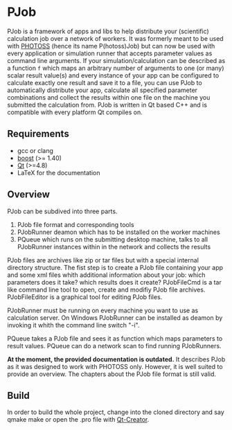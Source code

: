 PJob
====

PJob is a framework of apps and libs to help distribute your (scientific) calculation job over
a network of workers.
It was formerly meant to be used with [PHOTOSS](http://photoss.de) (hence its name P(hotoss)Job)
but can now be used with every application or simulation runner that accepts parameter values
as command line arguments.
If your simulation/calculation can be described as a function `f` which maps an arbitrary number of arguments
to one (or many) scalar result value(s) and every instance of your app can be configured to calculate 
exactly one result and save it to a file,
you can use PJob to automatically distribute your app, calculate all specified parameter combinations
and collect the results within one file on the machine you submitted the calculation from.
PJob is written in Qt based C++ and is compatible with every platform Qt compiles on.

Requirements
------------
* gcc or clang
* [boost](http://www.boost.org/) (>= 1.40)
* [Qt](http://qt-project.org/) (>=4.8)
* LaTeX for the documentation

Overview
--------
PJob can be subdived into three parts.
1. PJob file format and corresponding tools
2. PJobRunner deamon which has to be installed on the worker machines
3. PQueue which runs on the submitting desktop machine, talks to all PJobRunner instances within in the network
   and collects the results

PJob files are archives like zip or tar files but with a special internal directory structure.
The fist step is to create a PJob file containing your app and some xml files whith additional information
about your job: which parameters does it take? which results does it create?
PJobFileCmd is a tar like command line tool to open, create and modifiy PJob file archives.
PJobFileEditor is a graphical tool for editing PJob files.

PJobRunner must be running on every machine you want to use as calculation server.
On Windows PJobRunner can be installed as deamon by invoking it whith the command line switch "-i".

PQueue takes a PJob file and sees it as function which maps parameters to result values.
PQueue can do a network scan to find running PJobRunners.

**At the moment, the provided documentation is outdated.**
It describes PJob as it was designed to work with PHOTOSS only.
However, it is well suited to provide an overview.
The chapters about the PJob file format is still valid.

Build
-----
In order to build the whole project, change into the cloned directory and say
    qmake
    make
or open the .pro file with [Qt-Creator](http://qt-project.org/wiki/Category:Tools::QtCreator).
